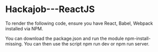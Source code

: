 # Hackajob---ReactJS

To render the following code, ensure you have React, Babel, Webpack installed via NPM. 

You can download the package.json and run the module npm-install-missing. You can then use the script npm run dev or npm run server. 

